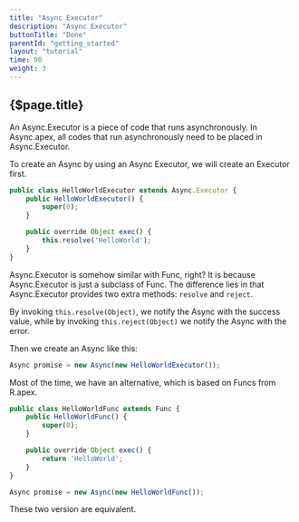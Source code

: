 ```yaml
---
title: "Async Executor"
description: "Async Executor"
buttonTitle: "Done"
parentId: "getting_started"
layout: "tutorial"
time: 90
weight: 3
---
```


## {$page.title}

An Async.Executor is a piece of code that runs asynchronously. In Async.apex, all codes that run asynchronously need to be placed in Async.Executor.

To create an Async by using an Async Executor, we will create an Executor first.

```javascript
public class HelloWorldExecutor extends Async.Executor {
    public HelloWorldExecutor() {
        super(0);
    }

    public override Object exec() {
        this.resolve('HelloWorld');
    }
}
```

Async.Executor is somehow similar with Func, right? It is because Async.Executor is just a subclass of Func. The difference lies in that Async.Executor provides two extra methods: `resolve` and `reject`.

By invoking `this.resolve(Object)`, we notify the Async with the success value, while by invoking `this.reject(Object)` we notify the Async with the error.

Then we create an Async like this:

```javascript
Async promise = new Async(new HelloWorldExecutor());
```

Most of the time, we have an alternative, which is based on Funcs from R.apex.

```javascript
public class HelloWorldFunc extends Func {
    public HelloWorldFunc() {
        super(0);
    }

    public override Object exec() {
        return 'HelloWorld';
    }
}

Async promise = new Async(new HelloWorldFunc());
```

These two version are equivalent.
